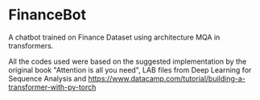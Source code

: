 # FinanceBot
A chatbot trained on Finance Dataset using architecture MQA in transformers.

All the codes used were based on the suggested implementation by the original book "Attention is all you need", LAB files from Deep Learning for Sequence Analysis and https://www.datacamp.com/tutorial/building-a-transformer-with-py-torch
